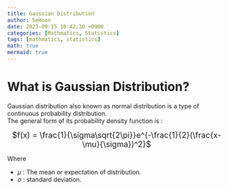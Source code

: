 ```yaml
---
title: Gaussian Distribution
author: SeHoon
date: 2023-09-15 10:42:30 +0900
categories: [Mathmatics, Statistics]
tags: [mathmatics, statistics]
math: true
mermaid: true
---
```


# What is Gaussian Distribution?

Gaussian distribution also known as normal distribution is a type of continuous probability distribution.<br>
The general form of its probability density function is :

<center>
<font size=4>

$f(x) = \frac{1}{\sigma\sqrt{2\pi}}e^{-\frac{1}{2}(\frac{x-\mu}{\sigma})^2}$<br>
</font>
</center>

Where <br>

+ $\mu$ : The mean or expectation of distribution.<br>
+ $\sigma$ : standard deviation.
